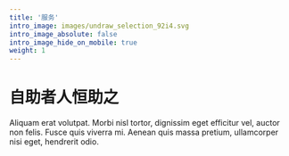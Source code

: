 ```yaml
---
title: '服务'
intro_image: images/undraw_selection_92i4.svg
intro_image_absolute: false
intro_image_hide_on_mobile: true
weight: 1
---
```


# 自助者人恒助之

Aliquam erat volutpat. Morbi nisl tortor, dignissim eget efficitur vel, auctor non felis. Fusce quis viverra mi. Aenean quis massa pretium, ullamcorper nisi eget, hendrerit odio.

